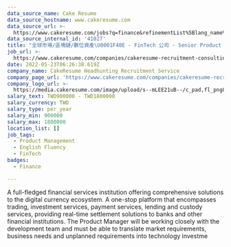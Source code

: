 ```yaml
---
data_source_name: Cake Resume
data_source_hostname: www.cakeresume.com
data_source_url: >-
  https://www.cakeresume.com/jobs?q=finance&refinementList%5Blang_name%5D%5B0%5D=English&refinementList%5Bsalary_type%5D=per_year&range%5Bsalary_range%5D%5Bmin%5D=1000000&page=3
data_source_internal_id: '41027'
title: "全球市場/區塊鏈/數位資產\U0001F48E - FinTech 公司 - Senior Product Manager - AC"
job_url: >-
  https://www.cakeresume.com/companies/cakeresume-recruitment-consulting/jobs/d359f0
date: 2022-05-23T06:26:38.619Z
company_name: CakeResume Headhunting Recruitment Service
company_page_url: 'https://www.cakeresume.com/companies/cakeresume-recruitment-consulting'
company_logo_url: >-
  https://media.cakeresume.com/image/upload/s--mLEE21uB--/c_pad,fl_png8,h_200,w_200/v1620881212/vdbipassrdfr8omwzeq6.png
salary_text: TWD900000 - TWD1800000
salary_currency: TWD
salary_type: per_year
salary_min: 900000
salary_max: 1800000
location_list: []
job_tags:
  - Product Management
  - English Fluency
  - FinTech
badges:
  - Finance

---
```


A full-fledged financial services institution offering comprehensive solutions to the digital currency ecosystem. A one-stop platform that encompasses trading, investment services, payment services, lending and custody services, providing real-time settlement solutions to banks and other financial institutions. The Product Manager will be working closely with the development team and must be able to translate market requirements, business needs and unplanned requirements into technology investme